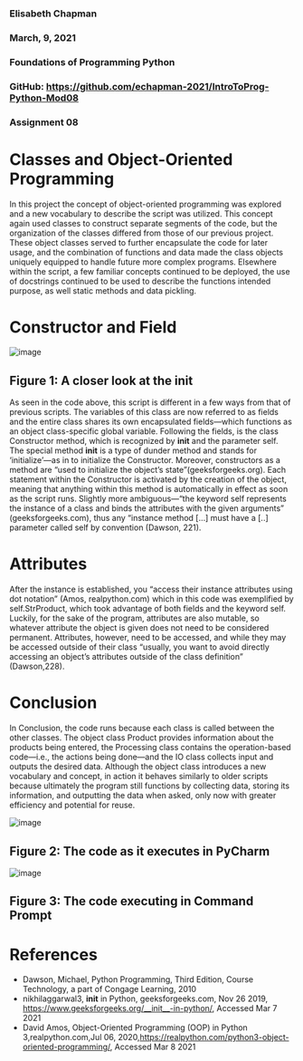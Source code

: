 ### Elisabeth Chapman
### March, 9, 2021
### Foundations of Programming Python
### GitHub: https://github.com/echapman-2021/IntroToProg-Python-Mod08
### Assignment 08
# Classes and Object-Oriented Programming
In this project the concept of object-oriented programming was explored and a new vocabulary to describe the script was utilized. This concept again used classes to construct separate segments of the code, but the organization of the classes differed from those of our previous project. These object classes served to further encapsulate the code for later usage, and the combination of functions and data made the class objects uniquely equipped to handle future more complex programs. Elsewhere within the script, a few familiar concepts continued to be deployed, the use of docstrings continued to be used to describe the functions intended purpose, as well static methods and data pickling. 
# Constructor and Field

![image](https://user-images.githubusercontent.com/78879611/110527666-180b2780-80cc-11eb-9888-e8ba1eb8a615.png)
 ## Figure 1: A closer look at the init
 
As seen in the code above, this script is different in a few ways from that of previous scripts. The variables of this class are now referred to as fields and the entire class shares its own encapsulated fields—which functions as an object class-specific global variable. Following the fields,  is the class Constructor method,  which is recognized by  __init__  and the parameter  self. The special method __init__ is a type of dunder method and stands for ‘initialize’—as in to initialize the Constructor. Moreover, constructors as a method are “used to initialize the object’s state”(geeksforgeeks.org). Each statement within the Constructor is activated by the creation of the object, meaning that anything within this method is automatically in effect as soon as the script runs. Slightly more ambiguous—“the keyword self represents the instance of a class and binds the attributes with the given arguments” (geeksforgeeks.com), thus any “instance method […] must have a [..] parameter called self by convention (Dawson, 221). 
# Attributes
After the instance is established, you “access their instance attributes using dot notation” (Amos, realpython.com) which in this code was exemplified by self.StrProduct, which took advantage of both fields and the keyword self. Luckily, for the sake of the program, attributes are also mutable, so whatever attribute the object is given does not need to be considered permanent. Attributes, however, need to be accessed, and while they may be accessed outside of their class “usually, you want to avoid directly accessing an object’s attributes outside of the class definition” (Dawson,228).
# Conclusion
In Conclusion, the code runs because each class is called between the other classes. The object class Product provides information about the products being entered, the Processing class contains the operation-based code—i.e., the actions being done—and the IO class collects input and outputs the desired data. Although the object class introduces a new vocabulary and concept, in action it behaves similarly to older scripts because ultimately the program still functions by collecting data, storing its information, and outputting the data when asked, only now with greater efficiency and potential for reuse. 

 ![image](https://user-images.githubusercontent.com/78879611/110527839-4db01080-80cc-11eb-8ee4-6969ca63684e.png)
 
 ## Figure 2: The code as it executes in PyCharm
 
![image](https://user-images.githubusercontent.com/78879611/110527901-615b7700-80cc-11eb-82ac-a54f0a5e5f32.png)

 ## Figure 3: The code executing in Command Prompt

# References
-	Dawson, Michael, Python Programming, Third Edition, Course Technology, a part of Congage Learning, 2010
-	nikhilaggarwal3, __init__ in Python, geeksforgeeks.com, Nov 26 2019, https://www.geeksforgeeks.org/__init__-in-python/, Accessed Mar 7 2021
-	David Amos, Object-Oriented Programming (OOP) in Python 3,realpython.com,Jul 06, 2020,https://realpython.com/python3-object-oriented-programming/, Accessed Mar 8 2021

